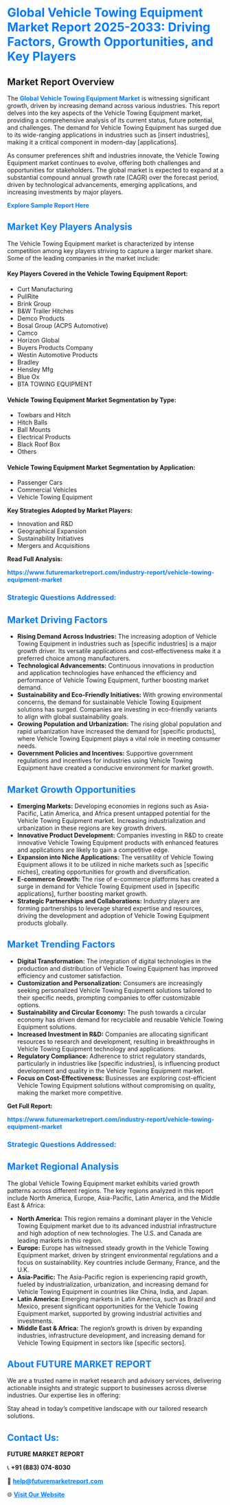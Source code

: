 <h1 style="color: #007BFF;">Global Vehicle Towing Equipment Market Report 2025-2033: Driving Factors, Growth Opportunities, and Key Players</h1>

<section id="overview">
<h2>Market Report Overview</h2>
<p>The <a href="https://www.futuremarketreport.com/industry-report/vehicle-towing-equipment-market" style="color: #007BFF; text-decoration: none;"><strong>Global Vehicle Towing Equipment Market</strong></a> is witnessing significant growth, driven by increasing demand across various industries. This report delves into the key aspects of the Vehicle Towing Equipment market, providing a comprehensive analysis of its current status, future potential, and challenges. The demand for Vehicle Towing Equipment has surged due to its wide-ranging applications in industries such as [insert industries], making it a critical component in modern-day [applications].</p>
<p>As consumer preferences shift and industries innovate, the Vehicle Towing Equipment market continues to evolve, offering both challenges and opportunities for stakeholders. The global market is expected to expand at a substantial compound annual growth rate (CAGR) over the forecast period, driven by technological advancements, emerging applications, and increasing investments by major players.</p>
</section>

<section id="overview">
<p><a href="https://www.futuremarketreport.com/request-sample/reportId=126791" style="color: #007BFF; text-decoration: none;"><strong>Explore Sample Report Here</strong></a></p>
</section>

<section id="key-players">
<h2 style="color: #007BFF;">Market Key Players Analysis</h2>
<p>The Vehicle Towing Equipment market is characterized by intense competition among key players striving to capture a larger market share. Some of the leading companies in the market include:</p>
<h4>Key Players Covered in the Vehicle Towing Equipment Report:</h4>
<ul><li>Curt Manufacturing</li><li>PullRite</li><li>Brink Group</li><li>B&amp;W Trailer Hitches</li><li>Demco Products</li><li>Bosal Group (ACPS Automotive)</li><li>Camco</li><li>Horizon Global</li><li>Buyers Products Company</li><li>Westin Automotive Products</li><li>Bradley</li><li>Hensley Mfg</li><li>Blue Ox</li><li>BTA TOWING EQUIPMENT</li></ul>
<h4>Vehicle Towing Equipment Market Segmentation by Type:</h4>
<ul><li>Towbars and Hitch</li><li>Hitch Balls</li><li>Ball Mounts</li><li>Electrical Products</li><li>Black Roof Box</li><li>Others</li></ul>

<h4>Vehicle Towing Equipment Market Segmentation by Application:</h4>
<ul><li>Passenger Cars</li><li>Commercial Vehicles</li><li>Vehicle Towing Equipment</li></ul>
<p><strong>Key Strategies Adopted by Market Players:</strong></p>
<ul>
<li>Innovation and R&D</li>
<li>Geographical Expansion</li>
<li>Sustainability Initiatives</li>
<li>Mergers and Acquisitions</li>
</ul>
</section>

<section>
<p><strong>Read Full Analysis: </strong></p><a href="https://www.futuremarketreport.com/industry-report/vehicle-towing-equipment-market" style="color: #007BFF; text-decoration: none;"><strong>https://www.futuremarketreport.com/industry-report/vehicle-towing-equipment-market</strong></a>
<h3 style="color: #007BFF;">Strategic Questions Addressed:</h3>
</section>

<section id="driving-factors">
<h2 style="color: #007BFF;">Market Driving Factors</h2>
<ul>
<li><strong>Rising Demand Across Industries:</strong> The increasing adoption of Vehicle Towing Equipment in industries such as [specific industries] is a major growth driver. Its versatile applications and cost-effectiveness make it a preferred choice among manufacturers.</li>
<li><strong>Technological Advancements:</strong> Continuous innovations in production and application technologies have enhanced the efficiency and performance of Vehicle Towing Equipment, further boosting market demand.</li>
<li><strong>Sustainability and Eco-Friendly Initiatives:</strong> With growing environmental concerns, the demand for sustainable Vehicle Towing Equipment solutions has surged. Companies are investing in eco-friendly variants to align with global sustainability goals.</li>
<li><strong>Growing Population and Urbanization:</strong> The rising global population and rapid urbanization have increased the demand for [specific products], where Vehicle Towing Equipment plays a vital role in meeting consumer needs.</li>
<li><strong>Government Policies and Incentives:</strong> Supportive government regulations and incentives for industries using Vehicle Towing Equipment have created a conducive environment for market growth.</li>
</ul>
</section>

<section id="growth-opportunities">
<h2 style="color: #007BFF;">Market Growth Opportunities</h2>
<ul>
<li><strong>Emerging Markets:</strong> Developing economies in regions such as Asia-Pacific, Latin America, and Africa present untapped potential for the Vehicle Towing Equipment market. Increasing industrialization and urbanization in these regions are key growth drivers.</li>
<li><strong>Innovative Product Development:</strong> Companies investing in R&D to create innovative Vehicle Towing Equipment products with enhanced features and applications are likely to gain a competitive edge.</li>
<li><strong>Expansion into Niche Applications:</strong> The versatility of Vehicle Towing Equipment allows it to be utilized in niche markets such as [specific niches], creating opportunities for growth and diversification.</li>
<li><strong>E-commerce Growth:</strong> The rise of e-commerce platforms has created a surge in demand for Vehicle Towing Equipment used in [specific applications], further boosting market growth.</li>
<li><strong>Strategic Partnerships and Collaborations:</strong> Industry players are forming partnerships to leverage shared expertise and resources, driving the development and adoption of Vehicle Towing Equipment products globally.</li>
</ul>
</section>

<section id="trending-factors">
<h2 style="color: #007BFF;">Market Trending Factors</h2>
<ul>
<li><strong>Digital Transformation:</strong> The integration of digital technologies in the production and distribution of Vehicle Towing Equipment has improved efficiency and customer satisfaction.</li>
<li><strong>Customization and Personalization:</strong> Consumers are increasingly seeking personalized Vehicle Towing Equipment solutions tailored to their specific needs, prompting companies to offer customizable options.</li>
<li><strong>Sustainability and Circular Economy:</strong> The push towards a circular economy has driven demand for recyclable and reusable Vehicle Towing Equipment solutions.</li>
<li><strong>Increased Investment in R&D:</strong> Companies are allocating significant resources to research and development, resulting in breakthroughs in Vehicle Towing Equipment technology and applications.</li>
<li><strong>Regulatory Compliance:</strong> Adherence to strict regulatory standards, particularly in industries like [specific industries], is influencing product development and quality in the Vehicle Towing Equipment market.</li>
<li><strong>Focus on Cost-Effectiveness:</strong> Businesses are exploring cost-efficient Vehicle Towing Equipment solutions without compromising on quality, making the market more competitive.</li>
</ul>
</section>

<section>
<p><strong>Get Full Report: </strong></p><a href="https://www.futuremarketreport.com/industry-report/vehicle-towing-equipment-market" style="color: #007BFF; text-decoration: none;"><strong>https://www.futuremarketreport.com/industry-report/vehicle-towing-equipment-market</strong></a>
<h3 style="color: #007BFF;">Strategic Questions Addressed:</h3>
</section>


<section id="regional-analysis">
<h2 style="color: #007BFF;">Market Regional Analysis</h2>
<p>The global Vehicle Towing Equipment market exhibits varied growth patterns across different regions. The key regions analyzed in this report include North America, Europe, Asia-Pacific, Latin America, and the Middle East & Africa:</p>
<ul>
<li><strong>North America:</strong> This region remains a dominant player in the Vehicle Towing Equipment market due to its advanced industrial infrastructure and high adoption of new technologies. The U.S. and Canada are leading markets in this region.</li>
<li><strong>Europe:</strong> Europe has witnessed steady growth in the Vehicle Towing Equipment market, driven by stringent environmental regulations and a focus on sustainability. Key countries include Germany, France, and the U.K.</li>
<li><strong>Asia-Pacific:</strong> The Asia-Pacific region is experiencing rapid growth, fueled by industrialization, urbanization, and increasing demand for Vehicle Towing Equipment in countries like China, India, and Japan.</li>
<li><strong>Latin America:</strong> Emerging markets in Latin America, such as Brazil and Mexico, present significant opportunities for the Vehicle Towing Equipment market, supported by growing industrial activities and investments.</li>
<li><strong>Middle East & Africa:</strong> The region’s growth is driven by expanding industries, infrastructure development, and increasing demand for Vehicle Towing Equipment in sectors like [specific sectors].</li>
</ul>
</section>

<footer>
<h2 style="color: #007BFF;">About FUTURE MARKET REPORT</h2>
<p>We are a trusted name in market research and advisory services, delivering actionable insights and strategic support to businesses across diverse industries. Our expertise lies in offering:</p>

<p>Stay ahead in today’s competitive landscape with our tailored research solutions.</p>

<h2 style="color: #007BFF;">Contact Us:</h2>
<p><strong>FUTURE MARKET REPORT</strong></p>
<p>📞 <strong>+91 (883) 074-8030</strong></p>
<p>📧 <strong><a href="mailto:help@futuremarketreport.com" style="color: #007BFF;">help@futuremarketreport.com</a></strong></p>
<p>🌐 <strong><a href="https://www.futuremarketreport.com/" style="color: #007BFF;">Visit Our Website</a></strong></p>
</footer>